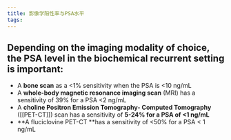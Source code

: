 ```yaml
---
title: 影像学阳性率与PSA水平
tags:
---
```


## Depending on the imaging modality of choice, the PSA level in the biochemical recurrent setting is important:

* A **bone scan** as a <1% sensitivity when the PSA is <10 ng/mL
* A **whole-body magnetic resonance imaging scan** (MRI) has a sensitivity of 39% for a PSA <2 ng/mL
* A **choline Positron Emission Tomography- Computed Tomography** ([[PET-CT]]) scan has a sensitivity of **5-24%  for a PSA of <1 ng/mL**
* **A fluciclovine PET-CT **has a sensitivity of <50% for a PSA < 1 ng/mL
